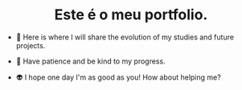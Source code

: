 <h1 align="center">Este é o meu portfolio.</h1>

- 📝 Here is where I will share the evolution of my studies and future projects.

- 👾 Have patience and be kind to my progress.

- 👽 I hope one day I'm as good as you! How about helping me?


